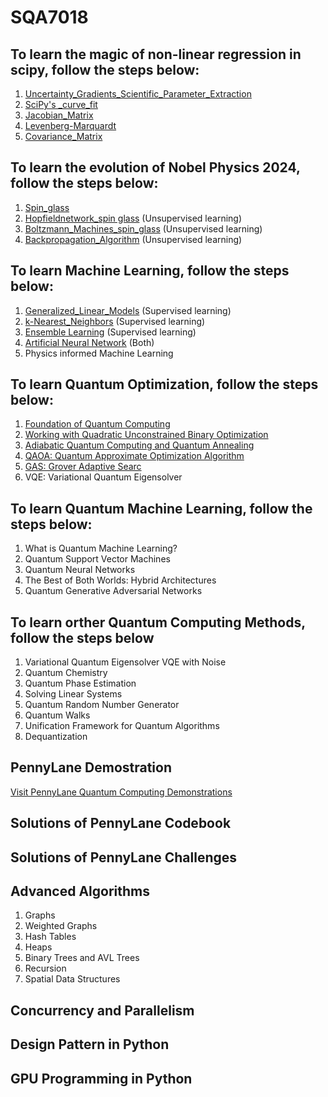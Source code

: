 # SQA7018

## To learn the magic of non-linear regression in scipy, follow the steps below:
1.  [Uncertainty_Gradients_Scientific_Parameter_Extraction](Uncertainty_Gradients_Scientific_Parameter_Extraction.md)
2.  [SciPy's _curve_fit](SciPy's_curve_fit.md)
3.  [Jacobian_Matrix](Jacobian_Matrix.md)
4.  [Levenberg-Marquardt](Levenberg-Marquardt.md)
5.  [Covariance_Matrix](Covariance_Matrix.md)


## To learn the evolution of Nobel Physics 2024, follow the steps below:
1. [Spin_glass](spin_glass.md)
2. [Hopfieldnetwork_spin glass](hopfieldnetwork_spinglass.md) (Unsupervised learning)
3. [Boltzmann_Machines_spin_glass](Boltzmann_Machines_spin_glass.md) (Unsupervised learning)
4. [Backpropagation_Algorithm](backwardandforwardpropagation.md) (Unsupervised learning)

## To learn Machine Learning, follow the steps below:
1. [Generalized_Linear_Models](Generalized_Linear_Models.md) (Supervised learning)
2. [k-Nearest_Neighbors](k-Nearest_Neighbors.md) (Supervised learning)
3. [Ensemble Learning](Ensemble_Learning.md) (Supervised learning)
4. [Artificial Neural Network](Artificial_Neural_Network.md) (Both)
5. Physics informed Machine Learning

## To learn Quantum Optimization, follow the steps below:
1.  [Foundation of Quantum Computing](Foundation_QC.md)
2.  [Working with Quadratic Unconstrained Binary Optimization](Quadratic_Unconstrained_Binary_Optimization.md)
3.  [Adiabatic Quantum Computing and Quantum Annealing](Adiabatic_Quantum_Computing_Quantum_Annealing.md)
4.  [QAOA: Quantum Approximate Optimization Algorithm](Quantum_Approximate_Optimization_Algorithm.md)
5.  [GAS: Grover Adaptive Searc](Grover_Adaptive_Search.md)
6.  VQE: Variational Quantum Eigensolver

## To learn Quantum Machine Learning, follow the steps below:

1. What is Quantum Machine Learning?
2. Quantum Support Vector Machines
3. Quantum Neural Networks
4. The Best of Both Worlds: Hybrid Architectures
5. Quantum Generative Adversarial Networks

## To learn orther Quantum Computing Methods, follow the steps below
1.  Variational Quantum Eigensolver VQE with Noise
2.  Quantum Chemistry
3.  Quantum Phase Estimation
4.  Solving Linear Systems
5.  Quantum Random Number Generator
6.  Quantum Walks
7.  Unification Framework for Quantum Algorithms
8.  Dequantization 

## PennyLane Demostration 

[Visit PennyLane Quantum Computing Demonstrations](https://pennylane.ai/qml/demonstrations/)

## Solutions of PennyLane Codebook


## Solutions of PennyLane Challenges 


## Advanced Algorithms
1.  Graphs
2.  Weighted Graphs
3.  Hash Tables
4.  Heaps
5.  Binary Trees and AVL Trees 
6.  Recursion
7.  Spatial Data Structures 


## Concurrency and Parallelism


## Design Pattern in Python


## GPU Programming in Python




